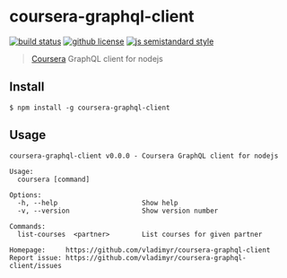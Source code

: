 # coursera-graphql-client 
[![build status](https://badgen.net/travis/vladimyr/coursera-graphql-client/master)](https://travis-ci.com/vladimyr/coursera-graphql-client) <!-- [![install size](https://badgen.net/packagephobia/install/coursera-graphql-client)](https://packagephobia.now.sh/result?p=coursera-graphql-client) [![npm package version](https://badgen.net/npm/v/coursera-graphql-client)](https://npm.im/coursera-graphql-client) --> [![github license](https://badgen.net/github/license/vladimyr/coursera-graphql-client)](https://github.com/vladimyr/coursera-graphql-client/blob/master/LICENSE) [![js semistandard style](https://badgen.net/badge/code%20style/semistandard/pink)](https://github.com/Flet/semistandard)

>[Coursera](https://www.coursera.com) GraphQL client for nodejs

## Install

```
$ npm install -g coursera-graphql-client
```

## Usage

```
coursera-graphql-client v0.0.0 - Coursera GraphQL client for nodejs

Usage:
  coursera [command]

Options:
  -h, --help                     Show help
  -v, --version                  Show version number

Commands:
  list-courses  <partner>        List courses for given partner

Homepage:     https://github.com/vladimyr/coursera-graphql-client
Report issue: https://github.com/vladimyr/coursera-graphql-client/issues
```
